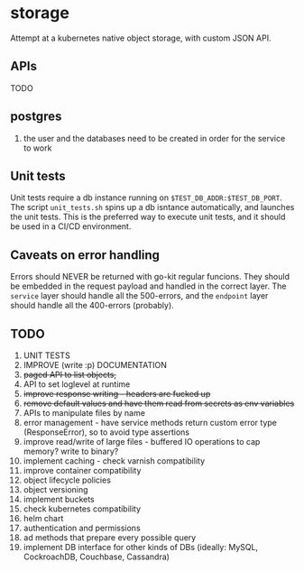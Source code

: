 # storage

Attempt at a kubernetes native object storage, with custom JSON API.

## APIs
TODO

## postgres
1. the user and the databases need to be created in order for the service to work

## Unit tests
Unit tests require a db instance running on `$TEST_DB_ADDR:$TEST_DB_PORT`. The script `unit_tests.sh` spins up a db isntance automatically, and launches the unit tests. This is the preferred way to execute unit tests, and it should be used in a CI/CD environment. 

## Caveats on error handling
Errors should NEVER be returned with go-kit regular funcions. They should be embedded in the request payload and handled in the correct layer. The `service` layer should handle all the 500-errors, and the `endpoint` layer should handle all the 400-errors (probably).


## TODO
1. UNIT TESTS
2. IMPROVE (write :p) DOCUMENTATION
3. <del>paged API to list objects,</del>
4. API to set loglevel at runtime
5. <del>improve response writing - headers are fucked up</del>
6. <del>remove default values and have them read from secrets as env variables</del>
7. APIs to manipulate files by name
8. error management - have service methods return custom error type (ResponseError), so to avoid type assertions
9.  improve read/write of large files - buffered IO operations to cap memory? write to binary?
10. implement caching - check varnish compatibility
11. improve container compatibility
12. object lifecycle policies
13. object versioning
14. implement buckets
15. check kubernetes compatibility
16. helm chart
17. authentication and permissions
18. ad methods that prepare every possible query
19. implement DB interface for other kinds of DBs (ideally: MySQL, CockroachDB, Couchbase, Cassandra)